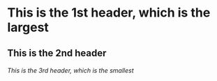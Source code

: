 # This is the 1st header, which is the largest

## This is the 2nd header

###### This is the 3rd header, which is the smallest
